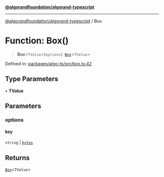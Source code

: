 [**@algorandfoundation/algorand-typescript**](../README.md)

***

[@algorandfoundation/algorand-typescript](../README.md) / Box

# Function: Box()

> **Box**\<`TValue`\>(`options`): [`Box`](../type-aliases/Box.md)\<`TValue`\>

Defined in: [packages/algo-ts/src/box.ts:42](https://github.com/algorandfoundation/puya-ts/blob/5bdb536fcbeffa6fe079b274d09cae785c8fb7b7/packages/algo-ts/src/box.ts#L42)

## Type Parameters

• **TValue**

## Parameters

### options

#### key

`string` \| [`bytes`](../type-aliases/bytes.md)

## Returns

[`Box`](../type-aliases/Box.md)\<`TValue`\>
